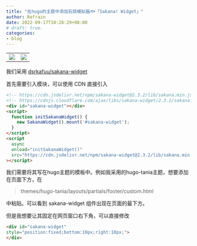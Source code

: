```yaml
---
title: "在hugo的主题中添加石蒜模拟器🐟「Sakana! Widget」"
author: Refrain
date: 2022-09-17T10:28:29+08:00
# draft: true.
categories:
- blog
---
```


<style>table {border: 1px;}</style>
<table><tr>
<td><img src="https://raw.githubusercontent.com/dsrkafuu/sakana-widget/main/src/characters/chisato.png"></td>
<td><img src="https://raw.githubusercontent.com/dsrkafuu/sakana-widget/main/src/characters/takina.png"></td>
</tr></table>


我们采用 [dsrkafuu/sakana-widget](https://github.com/dsrkafuu/sakana-widget)

首先需要引入模块，可以使用 CDN 直接引入

``` html
<!-- https://cdn.jsdelivr.net/npm/sakana-widget@2.3.2/lib/sakana.min.js -->
<!-- https://cdnjs.cloudflare.com/ajax/libs/sakana-widget/2.3.2/sakana.min.js -->
<div id="sakana-widget"></div>
<script>
  function initSakanaWidget() {
    new SakanaWidget().mount('#sakana-widget');
  }
</script>
<script
  async
  onload="initSakanaWidget()"
  src="https://cdn.jsdelivr.net/npm/sakana-widget@2.3.2/lib/sakana.min.js"
></script>
```

我们需要将其写在hugo主题的模板中。例如我采用的hugo-tania主题，想要添加在页面下方，在
> themes/hugo-tania/layouts/partials/footer/custom.html

中粘贴。可以看到 sakana-widget 组件出现在页面的最下方。

但是我想要让其固定在网页窗口右下角，可以直接修改

```html
<div id="sakana-widget" 
style="position:fixed;bottom:10px;right:10px;">
</div>
```
